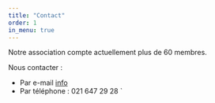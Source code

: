 ```yaml
---
title: "Contact"
order: 1
in_menu: true
---
```

Notre association compte actuellement plus de 60 membres.

Nous contacter : 
* Par e-mail [info](mailto:info@esperanto-lausanne.ch)
* Par téléphone :  021 647 29 28 
` 